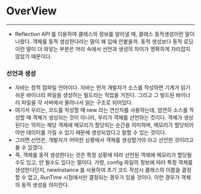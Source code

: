 # OverView
---

- Reflection API 를 이용하여 클래스의 정보를 알아낼 때, 클래스 동적생성이란 말이 나왔다. 객체를 동적 생성한다라는 말이 왜 입에 안붙을까.
  동적 생성보다 동적 로딩이란 말이 더 와닿는 부분은 머리 속에서 선언과 생성의 차이가 명확하게 자리잡지 않았기 때문이다.
  
### 선언과 생성
- 자바는 정적 컴파일 언어이다. 자바는 먼저 개발자가 소스를 작성하면 기계가 읽기 쉬운 바이너리 파일을 생성하는 빌드라는 작업을 거친다.
  그리고 그 빌드된 바이너리 파일을 각 서버에서 올려나서 읽는 구조로 되어있다.
- 여기서 우리는, 코드를 작성할 때 new 라는 연산자를 사용하는데, 엄연히 소스를 작성할 때 객체가 생성되는 것이 아니라, 우리가 객체를 선언하는 것이다.
  객체가 생성된다는 의미는 해당 객체에 메모리가 할당되는 순간을 의미하며, 메모리가 할당되어야만 데이터를 가질 수 있기 때문에 생성되었다고 말할 수 있는 것이다.
- 그러면 선언은, 개발자가 어떠한 상황에서 객체를 생성할거야 라고 선언한 것이라고 볼 수 있겠다.
- 즉, 객체를 동적 생성한다는 것은 특정 상황에 따라 선언된 객체에 메모리가 할당될 수도 있고, 안 될수도 있다는 말이다.
  가령, config 파일의 정보에 따라 특정 객체를 생성한다던지, newInstance 를 사용하여 초기 코드 작성시 클래스의 이름을 결정할 수 없고, RunTime 시점에서만
  결정되는 경우가 있을 것이다. 이런 경우가 객체의 동적 생성을 의미한다.
  
